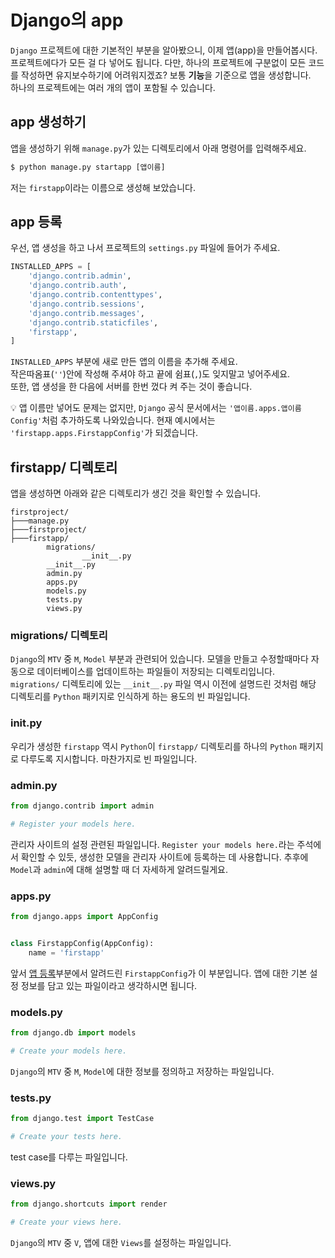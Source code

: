 # Django의 app
`Django` 프로젝트에 대한 기본적인 부분을 알아봤으니, 이제 앱(app)을 만들어봅시다.  
프로젝트에다가 모든 걸 다 넣어도 됩니다. 다만, 하나의 프로젝트에 구분없이 모든 코드를 작성하면 유지보수하기에 어려워지겠죠? 보통 **기능**을 기준으로 앱을 생성합니다.  
하나의 프로젝트에는 여러 개의 앱이 포함될 수 있습니다.

## app 생성하기  
앱을 생성하기 위해 `manage.py`가 있는 디렉토리에서 아래 명령어를 입력해주세요.  
```python
$ python manage.py startapp [앱이름]
```
저는 `firstapp`이라는 이름으로 생성해 보았습니다.  

## app 등록
우선, 앱 생성을 하고 나서 프로젝트의 `settings.py` 파일에 들어가 주세요.
```python
INSTALLED_APPS = [
    'django.contrib.admin',
    'django.contrib.auth',
    'django.contrib.contenttypes',
    'django.contrib.sessions',
    'django.contrib.messages',
    'django.contrib.staticfiles',
    'firstapp',
]
```
`INSTALLED_APPS` 부분에 새로 만든 앱의 이름을 추가해 주세요.  
작은따옴표(`''`)안에 작성해 주셔야 하고 끝에 쉼표(`,`)도 잊지말고 넣어주세요.  
또한, 앱 생성을 한 다음에 서버를 한번 껐다 켜 주는 것이 좋습니다.  

:bulb: 앱 이름만 넣어도 문제는 없지만, `Django` 공식 문서에서는 `'앱이름.apps.앱이름Config'`처럼 추가하도록 나와있습니다. 현재 예시에서는 `'firstapp.apps.FirstappConfig'`가 되겠습니다.  

## firstapp/ 디렉토리  
앱을 생성하면 아래와 같은 디렉토리가 생긴 것을 확인할 수 있습니다.  
```
firstproject/
├───manage.py
├───firstproject/
├───firstapp/
        migrations/
                __init__.py
        __init__.py
        admin.py
        apps.py
        models.py
        tests.py
        views.py
```

### migrations/ 디렉토리  
`Django`의 `MTV` 중 `M`, `Model` 부분과 관련되어 있습니다. 모델을 만들고 수정할때마다 자동으로 데이터베이스를 업데이트하는 파일들이 저장되는 디렉토리입니다.  
`migrations/` 디렉토리에 있는 `__init__.py` 파일 역시 이전에 설명드린 것처럼 해당 디렉토리를 `Python` 패키지로 인식하게 하는 용도의 빈 파일입니다.  

### __init__.py
우리가 생성한 `firstapp` 역시 `Python`이 `firstapp/` 디렉토리를 하나의 `Python` 패키지로 다루도록 지시합니다. 마찬가지로 빈 파일입니다.  

### admin.py  
```python
from django.contrib import admin

# Register your models here.
```
관리자 사이트의 설정 관련된 파일입니다. `Register your models here.`라는 주석에서 확인할 수 있듯, 생성한 모델을 관리자 사이트에 등록하는 데 사용합니다. 추후에 `Model`과 `admin`에 대해 설명할 때 더 자세하게 알려드릴게요.  

### apps.py  
```python
from django.apps import AppConfig


class FirstappConfig(AppConfig):
    name = 'firstapp'
```
앞서 [앱 등록](https://github.com/JuYeong0413/2020-dongguk-likelion/blob/master/1st-semester/week-04#app-%EB%93%B1%EB%A1%9D)부분에서 알려드린 `FirstappConfig`가 이 부분입니다. 앱에 대한 기본 설정 정보를 담고 있는 파일이라고 생각하시면 됩니다.  

### models.py  
```python
from django.db import models

# Create your models here.
```
`Django`의 `MTV` 중 `M`, `Model`에 대한 정보를 정의하고 저장하는 파일입니다.  

### tests.py  
```python
from django.test import TestCase

# Create your tests here.
```
test case를 다루는 파일입니다.  

### views.py  
```python
from django.shortcuts import render

# Create your views here.
```
`Django`의 `MTV` 중 `V`, 앱에 대한 `Views`를 설정하는 파일입니다.  
